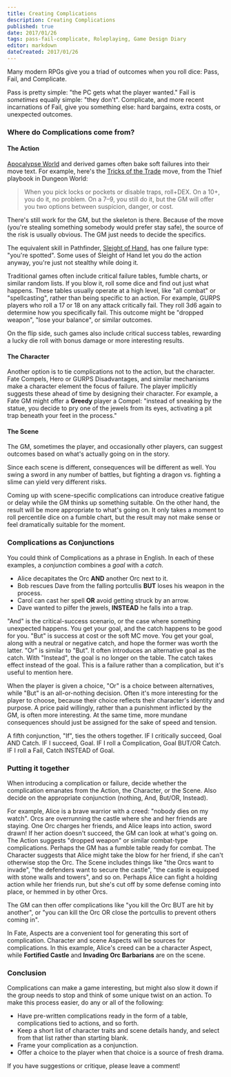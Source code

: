 ```yaml
---
title: Creating Complications
description: Creating Complications
published: true
date: 2017/01/26
tags: pass-fail-complicate, Roleplaying, Game Design Diary
editor: markdown
dateCreated: 2017/01/26
---
```


Many modern RPGs give you a triad of outcomes when you roll dice:
Pass, Fail, and Complicate.

Pass is pretty simple: "the PC gets what the player wanted."
Fail is _sometimes_ equally simple: "they don't".
Complicate, and more recent incarnations of Fail,
give you something else: hard bargains, extra costs, or unexpected outcomes.

<!-- more -->

### Where do Complications come from?

#### The Action

[Apocalypse World] and derived games often bake soft failures into their move text.
For example, here's the [Tricks of the Trade] move,
from the Thief playbook in Dungeon World:

> When you pick locks or pockets or disable traps, roll+DEX.
> On a 10+, you do it, no problem.
> On a 7–9, you still do it, but the GM will offer you two options between suspicion, danger, or cost.

There's still work for the GM, but the skeleton is there.
Because of the move (you're stealing something somebody would prefer stay safe),
the source of the risk is usually obvious.
The GM just needs to decide the specifics.

The equivalent skill in Pathfinder, [Sleight of Hand], has one failure type:
"you're spotted".
Some uses of Sleight of Hand let you do the action anyway,
you're just not stealthy while doing it.

Traditional games often include critical failure tables, fumble charts,
or similar random lists.
If you blow it, roll some dice and find out just what happens.
These tables usually operate at a high level, like "all combat" or
"spellcasting", rather than being specific to an action.
For example, GURPS players who roll a 17 or 18 on any attack critically fail.
They roll 3d6 again to determine how you specifically fail.
This outcome might be "dropped weapon", "lose your balance", or similar outcomes.

On the flip side, such games also include critical success tables,
rewarding a lucky die roll with bonus damage or more interesting results.

#### The Character

Another option is to tie complications not to the action, but the character.
Fate Compels, Hero or GURPS Disadvantages,
and similar mechanisms make a character element the focus of failure.
The player implicitly suggests these ahead of time by designing their character.
For example, a Fate GM might offer a **Greedy** player a Compel:
"instead of sneaking by the statue, you decide to pry one of the jewels from its eyes,
activating a pit trap beneath your feet in the process."

#### The Scene

The GM, sometimes the player, and occasionally other players,
can suggest outcomes based on what's actually going on in the story.

Since each scene is different, consequences will be different as well.
You swing a sword in any number of battles,
but fighting a dragon vs. fighting a slime can yield very different risks.

Coming up with scene-specific complications can introduce
creative fatigue or delay while the GM thinks up something suitable.
On the other hand, the result will be more appropriate to what's going on.
It only takes a moment to roll percentile dice on a fumble chart,
but the result may not make sense or feel dramatically suitable for the moment.

### Complications as Conjunctions

You could think of Complications as a phrase in English.
In each of these examples, a _conjunction_ combines a _goal_ with a _catch_.

* Alice decapitates the Orc **AND** another Orc next to it.
* Bob rescues Dave from the falling portcullis **BUT** loses his weapon in the process.
* Carol can cast her spell **OR** avoid getting struck by an arrow.
* Dave wanted to pilfer the jewels, **INSTEAD** he falls into a trap.

"And" is the critical-success scenario, or the case where something unexpected happens.
You get your goal, and the catch happens to be good for you.
"But" is success at cost or the soft MC move.
You get your goal, along with a neutral or negative catch,
and hope the former was worth the latter.
"Or" is similar to "But".
It often introduces an alternative goal as the catch.
With "Instead", the goal is no longer on the table.
The catch takes effect instead of the goal.
This is a failure rather than a complication, but it's useful to mention here.

When the player is given a choice,
"Or" is a choice between alternatives,
while "But" is an all-or-nothing decision.
Often it's more interesting for the player to choose,
because their choice reflects their character's identity and purpose.
A price paid willingly, rather than a punishment inflicted by the GM,
is often more interesting.
At the same time, more mundane consequences should just be assigned
for the sake of speed and tension.

A fifth conjunction, "If", ties the others together.
IF I critically succeed, Goal AND Catch.
IF I succeed, Goal.
IF I roll a Complication, Goal BUT/OR Catch.
IF I roll a Fail, Catch INSTEAD of Goal.

### Putting it together

When introducing a complication or failure,
decide whether the complication emanates from
the Action, the Character, or the Scene.
Also decide on the appropriate conjunction (nothing, And, But/OR, Instead).

For example, Alice is a brave warrior with a creed: "nobody dies on my watch".
Orcs are overrunning the castle where she and her friends are staying.
One Orc charges her friends, and Alice leaps into action, sword drawn!
If her action doesn't succeed, the GM can look at what's going on.
The Action suggests "dropped weapon" or similar combat-type complications.
Perhaps the GM has a fumble table ready for combat.
The Character suggests that Alice might take the blow for her friend,
if she can't otherwise stop the Orc.
The Scene includes things like "the Orcs want to invade",
"the defenders want to secure the castle",
"the castle is equipped with stone walls and towers",
and so on.
Perhaps Alice can fight a holding action while her friends
run, but she's cut off by some defense coming into place,
or hemmed in by other Orcs.

The GM can then offer complications like "you kill the Orc BUT are hit by another",
or "you can kill the Orc OR close the portcullis to prevent others coming in".

In Fate, Aspects are a convenient tool for generating this sort of complication.
Character and scene Aspects will be sources for complications.
In this example, Alice's creed can be a character Aspect,
while **Fortified Castle** and **Invading Orc Barbarians** are on the scene.

### Conclusion

Complications can make a game interesting, but might also slow it down
if the group needs to stop and think of some unique twist on an action.
To make this process easier, do any or all of the following:

* Have pre-written complications ready in the form of a table, complications tied to actions, and so forth.
* Keep a short list of character traits and scene details handy, and select from that list rather than starting blank.
* Frame your complication as a conjunction.
* Offer a choice to the player when that choice is a source of fresh drama.

If you have suggestions or critique, please leave a comment!

[Apocalypse World]: http://apocalypse-world.com/
[Dungeon World]: http://www.dungeon-world.com/
[Fate]: http://www.evilhat.com/home/fate-core/
[Sleight of Hand]: http://www.d20pfsrd.com/skills/sleight-of-hand
[Tricks of the Trade]: http://www.dungeonworldsrd.com/classes/thief/#Tricks_of_the_Trade
